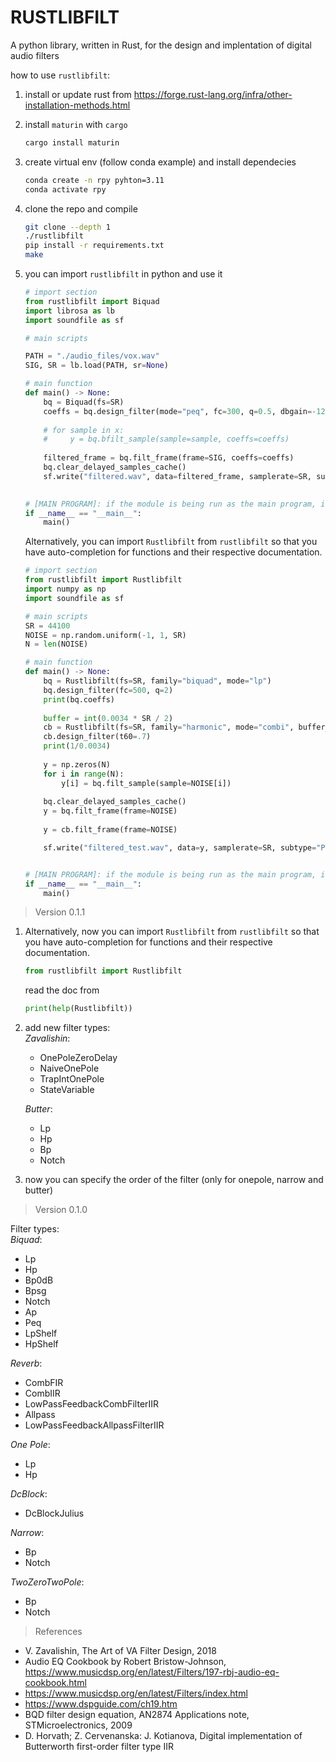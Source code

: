 # RUSTLIBFILT  

A python library, written in Rust, for the design and implentation of digital audio filters  

how to use `rustlibfilt`:

1. install or update rust from <https://forge.rust-lang.org/infra/other-installation-methods.html>  

2. install `maturin` with `cargo`  

    ```sh
    cargo install maturin
    ```

3. create virtual env (follow conda example) and install dependecies  

    ```sh
    conda create -n rpy pyhton=3.11
    conda activate rpy
    ```

4. clone the repo and compile  

    ```sh
    git clone --depth 1 
    ./rustlibfilt
    pip install -r requirements.txt
    make
    ```

5. you can import `rustlibfilt` in python and use it

    ```python
    # import section
    from rustlibfilt import Biquad
    import librosa as lb
    import soundfile as sf

    # main scripts

    PATH = "./audio_files/vox.wav"
    SIG, SR = lb.load(PATH, sr=None)

    # main function
    def main() -> None:
        bq = Biquad(fs=SR)
        coeffs = bq.design_filter(mode="peq", fc=300, q=0.5, dbgain=-12)
        
        # for sample in x:
        #     y = bq.bfilt_sample(sample=sample, coeffs=coeffs)
        
        filtered_frame = bq.filt_frame(frame=SIG, coeffs=coeffs)
        bq.clear_delayed_samples_cache()
        sf.write("filtered.wav", data=filtered_frame, samplerate=SR, subtype="PCM_16")
        

    # [MAIN PROGRAM]: if the module is being run as the main program, it calls the "main()" function
    if __name__ == "__main__":
        main()
    ```  

    Alternatively, you can import `Rustlibfilt` from `rustlibfilt` so that you have auto-completion for functions and their respective documentation.  

    ```python
    # import section
    from rustlibfilt import Rustlibfilt
    import numpy as np
    import soundfile as sf

    # main scripts
    SR = 44100
    NOISE = np.random.uniform(-1, 1, SR)
    N = len(NOISE)

    # main function
    def main() -> None:
        bq = Rustlibfilt(fs=SR, family="biquad", mode="lp")
        bq.design_filter(fc=500, q=2)
        print(bq.coeffs)
        
        buffer = int(0.0034 * SR / 2)
        cb = Rustlibfilt(fs=SR, family="harmonic", mode="combi", buffer_lenght=buffer)
        cb.design_filter(t60=.7)
        print(1/0.0034)
        
        y = np.zeros(N)
        for i in range(N):
            y[i] = bq.filt_sample(sample=NOISE[i])
        
        bq.clear_delayed_samples_cache()
        y = bq.filt_frame(frame=NOISE)
        
        y = cb.filt_frame(frame=NOISE)

        sf.write("filtered_test.wav", data=y, samplerate=SR, subtype="PCM_16")


    # [MAIN PROGRAM]: if the module is being run as the main program, it calls the "main()" function
    if __name__ == "__main__":
        main()

    ```

>Version 0.1.1

1. Alternatively, now you can import `Rustlibfilt` from `rustlibfilt` so that you have auto-completion for functions and their respective documentation.  

    ```python
    from rustlibfilt import Rustlibfilt
    ```  

    read the doc from

    ```python
    print(help(Rustlibfilt))
    ```

2. add new filter types:  
    *Zavalishin*:

    - OnePoleZeroDelay
    - NaiveOnePole
    - TrapIntOnePole
    - StateVariable

    *Butter*:  

    - Lp
    - Hp
    - Bp
    - Notch

3. now you can specify the order of the filter (only for onepole, narrow and butter)

>Version 0.1.0  

Filter types:  
*Biquad*:

- Lp  
- Hp  
- Bp0dB
- Bpsg
- Notch
- Ap
- Peq
- LpShelf
- HpShelf

*Reverb*:  

- CombFIR
- CombIIR
- LowPassFeedbackCombFilterIIR
- Allpass
- LowPassFeedbackAllpassFilterIIR

*One Pole*:

- Lp
- Hp

*DcBlock*:

- DcBlockJulius

*Narrow*:

- Bp
- Notch

*TwoZeroTwoPole*:  

- Bp
- Notch

>References  

- V. Zavalishin, The Art of VA Filter Design, 2018
- Audio EQ Cookbook by Robert Bristow-Johnson, <https://www.musicdsp.org/en/latest/Filters/197-rbj-audio-eq-cookbook.html>  
- <https://www.musicdsp.org/en/latest/Filters/index.html>
- <https://www.dspguide.com/ch19.htm>
- BQD filter design equation, AN2874 Applications note, STMicroelectronics, 2009
- D. Horvath; Z. Cervenanska: J. Kotianova, Digital implementation of Butterworth first-order filter type IIR
